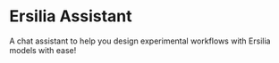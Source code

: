 # Ersilia Assistant
A chat assistant to help you design experimental workflows with Ersilia models with ease!
